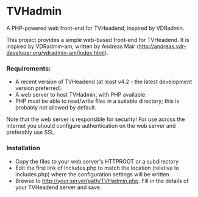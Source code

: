 # TVHadmin
A PHP-powered web front-end for TVHeadend, inspired by VDRadmin.

This project provides a simple web-based front-end for TVHeadend. It is inspired by VDRadmin-am, written by Andreas Mair (http://andreas.vdr-developer.org/vdradmin-am/index.html).


### Requirements:

- A recent version of TVHeadend (at least v4.2 - the latest development version preferred).
- A web server to host TVHadmin, with PHP available.
- PHP must be able to read/write files in a suitable directory; this is probably not allowed by default.

Note that the web server is responsible for security! For use across the internet you should configure authentication on the web server and preferably use SSL.

### Installation
- Copy the files to your web server's HTTPROOT or a subdirectory
- Edit the first link of includes.php to match the location (relative to includes.php) where the configuration settings will be written
- Browse to http://your.server/path/TVHadmin.php. Fill in the details of your TVHeadend server and save.
